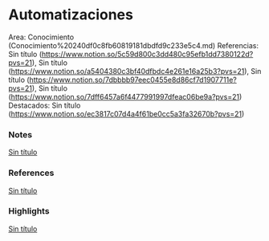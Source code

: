 # Automatizaciones

Area: Conocimiento (Conocimiento%20240df0c8fb60819181dbdfd9c233e5c4.md)
Referencias: Sin título (https://www.notion.so/5c59d800c3dd480c95efb1dd7380122d?pvs=21), Sin título (https://www.notion.so/a5404380c3bf40dfbdc4e261e16a25b3?pvs=21), Sin título (https://www.notion.so/7dbbbb97eec0455e8d86cf7d1907711e?pvs=21), Sin título (https://www.notion.so/7dff6457a6f4477991997dfeac06be9a?pvs=21)
Destacados: Sin título (https://www.notion.so/ec3817c07d4a4f61be0cc5a3fa32670b?pvs=21)

### Notes

[Sin título](Sin%20ti%CC%81tulo%20240df0c8fb6081d88dceee580e01b4bd.csv)

### References

[Sin título](Sin%20ti%CC%81tulo%20240df0c8fb6081c38754fb840ed617c6.csv)

### Highlights

[Sin título](Sin%20ti%CC%81tulo%20240df0c8fb6081c6ad9af3d40033a9e3.csv)